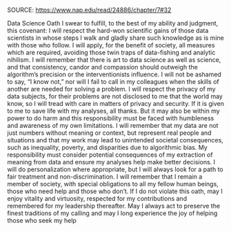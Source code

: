 SOURCE: https://www.nap.edu/read/24886/chapter/7#32


Data Science Oath
I swear to fulfill, to the best of my ability and judgment, this
covenant:
I will respect the hard-won scientific gains of those data scientists in
whose steps I walk and gladly share such knowledge as is mine
with those who follow.
I will apply, for the benefit of society, all measures which are
required, avoiding those twin traps of data-fishing and analytic
nihilism.
I will remember that there is art to data science as well as science,
and that consistency, candor and compassion should outweigh the
algorithm’s precision or the interventionists influence.
I will not be ashamed to say, “I know not,” nor will I fail to call in
my colleagues when the skills of another are needed for solving a
problem.
I will respect the privacy of my data subjects, for their problems are
not disclosed to me that the world may know, so I will tread with
care in matters of privacy and security. If it is given to me to save
life with my analyses, all thanks. But it may also be within my
power to do harm and this responsibility must be faced with
humbleness and awareness of my own limitations.
I will remember that my data are not just numbers without meaning
or context, but represent real people and situations and that my
work may lead to unintended societal consequences, such as
inequality, poverty, and disparities due to algorithmic bias. My
responsibility must consider potential consequences of my
extraction of meaning from data and ensure my analyses help
make better decisions.
I will do personalization where appropriate, but I will always look
for a path to fair treatment and non-discrimination.
I will remember that I remain a member of society, with special
obligations to all my fellow human beings, those who need help
and those who don’t.
If I do not violate this oath, may I enjoy vitality and virtuosity,
respected for my contributions and remembered for my leadership
thereafter. May I always act to preserve the finest traditions of my
calling and may I long experience the joy of helping those who seek
my help
